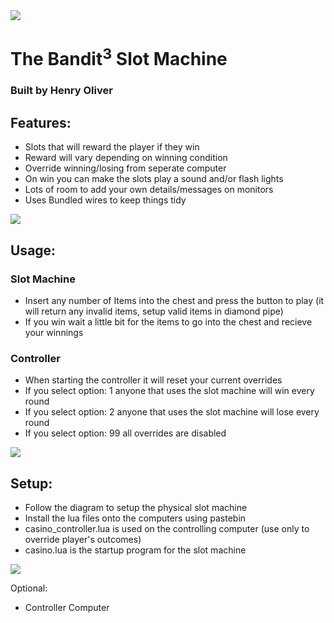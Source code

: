 <img src="https://media.giphy.com/media/wa8tnwMScQzSs6kLtT/giphy.gif">

# The Bandit<sup>3</sup> Slot Machine
### Built by Henry Oliver

## Features:

- Slots that will reward the player if they win
- Reward will vary depending on winning condition
- Override winning/losing from seperate computer
- On win you can make the slots play a sound and/or flash lights
- Lots of room to add your own details/messages on monitors
- Uses Bundled wires to keep things tidy

<img src="https://media.giphy.com/media/4HiblF79TQOCsGmqOy/giphy.gif">

## Usage:
### Slot Machine
- Insert any number of Items into the chest and press the button to play (it will return any invalid items, setup valid items in diamond pipe)
- If you win wait a little bit for the items to go into the chest and recieve your winnings

### Controller
- When starting the controller it will reset your current overrides
- If you select option: 1 anyone that uses the slot machine will win every round
- If you select option: 2 anyone that uses the slot machine will lose every round
- If you select option: 99 all overrides are disabled

<img src="https://media.giphy.com/media/Aij7OfDh0qpJjLiOay/giphy.gif">

## Setup:

- Follow the diagram to setup the physical slot machine
- Install the lua files onto the computers using pastebin
- casino_controller.lua is used on the controlling computer (use only to override player's outcomes)
- casino.lua is the startup program for the slot machine

<img src="https://media.giphy.com/media/vcqgkHwtob1jw7ICPM/giphy.gif">

Optional:
- Controller Computer
